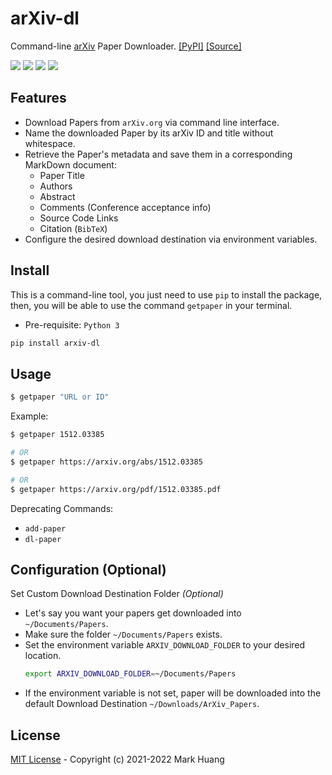 # arXiv-dl

Command-line [arXiv](https://arxiv.org/) Paper Downloader.
[[PyPI]](https://pypi.org/project/arxiv-dl/)
[[Source]](https://github.com/MarkHershey/arxiv-dl)

[![](https://img.shields.io/pypi/v/arxiv-dl)](https://pypi.org/project/arxiv-dl/)
[![](https://img.shields.io/pypi/dm/arxiv-dl)](https://pypi.org/project/arxiv-dl/)
[![](https://img.shields.io/badge/license-MIT-blue)](https://github.com/MarkHershey/arxiv-dl/blob/master/LICENSE)
[![](https://img.shields.io/badge/code%20style-black-black)](https://github.com/psf/black)

## Features

-   Download Papers from `arXiv.org` via command line interface.
-   Name the downloaded Paper by its arXiv ID and title without whitespace.
-   Retrieve the Paper's metadata and save them in a corresponding MarkDown document:
    -   Paper Title
    -   Authors
    -   Abstract
    -   Comments (Conference acceptance info)
    -   Source Code Links
    -   Citation (`BibTeX`)
-   Configure the desired download destination via environment variables.

## Install

This is a command-line tool, you just need to use `pip` to install the package, then, you will be able to use the command `getpaper` in your terminal.

-   Pre-requisite: `Python 3`

```bash
pip install arxiv-dl
```

## Usage

```bash
$ getpaper "URL or ID"
```

Example:

```bash
$ getpaper 1512.03385

# OR
$ getpaper https://arxiv.org/abs/1512.03385

# OR
$ getpaper https://arxiv.org/pdf/1512.03385.pdf
```

Deprecating Commands:

-   `add-paper`
-   `dl-paper`

## Configuration (Optional)

Set Custom Download Destination Folder _(Optional)_

-   Let's say you want your papers get downloaded into `~/Documents/Papers`.
-   Make sure the folder `~/Documents/Papers` exists.
-   Set the environment variable `ARXIV_DOWNLOAD_FOLDER` to your desired location.
    ```bash
    export ARXIV_DOWNLOAD_FOLDER=~/Documents/Papers
    ```
-   If the environment variable is not set, paper will be downloaded into the default Download Destination `~/Downloads/ArXiv_Papers`.

## License

[MIT License](LICENSE) - Copyright (c) 2021-2022 Mark Huang
